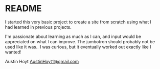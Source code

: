 # README

I started this very basic project to create a site from scratch using what
I had learned in previous projects. 

I'm passionate about learning as much as I can, and input would be appreciated 
on what I can improve. The jumbotron should probably not be used like it was.. I was 
curious, but it eventually worked out exactly like I wanted!

Austin Hoyt
AustinHoyt1@gmail.com
